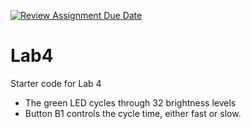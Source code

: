 [![Review Assignment Due Date](https://classroom.github.com/assets/deadline-readme-button-22041afd0340ce965d47ae6ef1cefeee28c7c493a6346c4f15d667ab976d596c.svg)](https://classroom.github.com/a/yxcUaP9t)
# Lab4
Starter code for Lab 4

  * The green LED cycles through 32 brightness levels
  * Button B1 controls the cycle time, either fast or slow.
